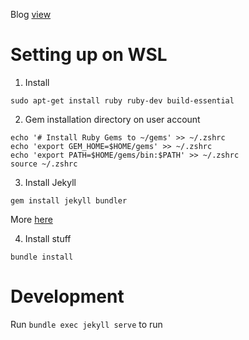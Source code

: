 Blog [view](https://blog.iamdevlinph.me/)

# Setting up on WSL
1. Install
```
sudo apt-get install ruby ruby-dev build-essential
```

2. Gem installation directory on user account
```
echo '# Install Ruby Gems to ~/gems' >> ~/.zshrc
echo 'export GEM_HOME=$HOME/gems' >> ~/.zshrc
echo 'export PATH=$HOME/gems/bin:$PATH' >> ~/.zshrc
source ~/.zshrc
```
3. Install Jekyll
```
gem install jekyll bundler
```
More [here](https://jekyllrb.com/docs/installation/#ubuntu)

4. Install stuff
```
bundle install
```

# Development
Run `bundle exec jekyll serve` to run
